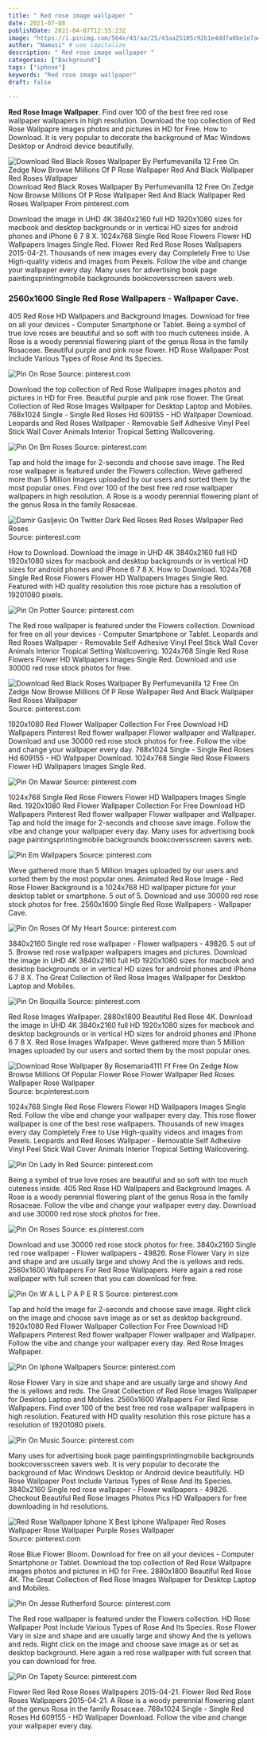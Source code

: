 ```yaml
---
title: " Red rose image wallpaper "
date: 2021-07-08
publishDate: 2021-04-07T12:55:23Z
image: "https://i.pinimg.com/564x/43/aa/25/43aa25105c92b1e4dd7a0be1e7a41578.jpg"
author: "Namusi" # use capitalize
description: " Red rose image wallpaper "
categories: ["Background"]
tags: ["iphone"]
keywords: "Red rose image wallpaper"
draft: false

---
```



**Red Rose Image Wallpaper**. Find over 100 of the best free red rose wallpaper wallpapers in high resolution. Download the top collection of Red Rose Wallpapre images photos and pictures in HD for Free. How to Download. It is very popular to decorate the background of Mac Windows Desktop or Android device beautifully.

![Download Red Black Roses Wallpaper By Perfumevanilla 12 Free On Zedge Now Browse Millions Of P Rose Wallpaper Red And Black Wallpaper Red Roses Wallpaper](https://i.pinimg.com/originals/17/07/74/1707740e7c25a0bc2a4faa691267c4d4.jpg "Download Red Black Roses Wallpaper By Perfumevanilla 12 Free On Zedge Now Browse Millions Of P Rose Wallpaper Red And Black Wallpaper Red Roses Wallpaper")
Download Red Black Roses Wallpaper By Perfumevanilla 12 Free On Zedge Now Browse Millions Of P Rose Wallpaper Red And Black Wallpaper Red Roses Wallpaper From pinterest.com


Download the image in UHD 4K 3840x2160 full HD 1920x1080 sizes for macbook and desktop backgrounds or in vertical HD sizes for android phones and iPhone 6 7 8 X. 1024x768 Single Red Rose Flowers Flower HD Wallpapers Images Single Red. Flower Red Red Rose Roses Wallpapers 2015-04-21. Thousands of new images every day Completely Free to Use High-quality videos and images from Pexels. Follow the vibe and change your wallpaper every day. Many uses for advertising book page paintingsprintingmobile backgrounds bookcoversscreen savers web.

### 2560x1600 Single Red Rose Wallpapers - Wallpaper Cave.

405 Red Rose HD Wallpapers and Background Images. Download for free on all your devices - Computer Smartphone or Tablet. Being a symbol of true love roses are beautiful and so soft with too much cuteness inside. A Rose is a woody perennial flowering plant of the genus Rosa in the family Rosaceae. Beautiful purple and pink rose flower. HD Rose Wallpaper Post Include Various Types of Rose And Its Species.


![Pin On Rose](https://i.pinimg.com/474x/1e/8a/3c/1e8a3cfd4381c558426c6a2d9dddce87.jpg "Pin On Rose")
Source: pinterest.com

Download the top collection of Red Rose Wallpapre images photos and pictures in HD for Free. Beautiful purple and pink rose flower. The Great Collection of Red Rose Images Wallpaper for Desktop Laptop and Mobiles. 768x1024 Single - Single Red Roses Hd 609155 - HD Wallpaper Download. Leopards and Red Roses Wallpaper - Removable Self Adhesive Vinyl Peel Stick Wall Cover Animals Interior Tropical Setting Wallcovering.

![Pin On Bm Roses](https://i.pinimg.com/originals/39/9d/6e/399d6ecea5e4cd322e6dde31ee8e4d8b.jpg "Pin On Bm Roses")
Source: pinterest.com

Tap and hold the image for 2-seconds and choose save image. The Red rose wallpaper is featured under the Flowers collection. Weve gathered more than 5 Million Images uploaded by our users and sorted them by the most popular ones. Find over 100 of the best free red rose wallpaper wallpapers in high resolution. A Rose is a woody perennial flowering plant of the genus Rosa in the family Rosaceae.

![Damir Gasljevic On Twitter Dark Red Roses Red Roses Wallpaper Red Roses](https://i.pinimg.com/originals/9e/a7/f0/9ea7f07aa2c8bffd09c230c2b363f385.jpg "Damir Gasljevic On Twitter Dark Red Roses Red Roses Wallpaper Red Roses")
Source: pinterest.com

How to Download. Download the image in UHD 4K 3840x2160 full HD 1920x1080 sizes for macbook and desktop backgrounds or in vertical HD sizes for android phones and iPhone 6 7 8 X. How to Download. 1024x768 Single Red Rose Flowers Flower HD Wallpapers Images Single Red. Featured with HD quality resolution this rose picture has a resolution of 19201080 pixels.

![Pin On Potter](https://i.pinimg.com/originals/1f/7a/5f/1f7a5f7282a2214680dce47a072c2876.jpg "Pin On Potter")
Source: pinterest.com

The Red rose wallpaper is featured under the Flowers collection. Download for free on all your devices - Computer Smartphone or Tablet. Leopards and Red Roses Wallpaper - Removable Self Adhesive Vinyl Peel Stick Wall Cover Animals Interior Tropical Setting Wallcovering. 1024x768 Single Red Rose Flowers Flower HD Wallpapers Images Single Red. Download and use 30000 red rose stock photos for free.

![Download Red Black Roses Wallpaper By Perfumevanilla 12 Free On Zedge Now Browse Millions Of P Rose Wallpaper Red And Black Wallpaper Red Roses Wallpaper](https://i.pinimg.com/originals/17/07/74/1707740e7c25a0bc2a4faa691267c4d4.jpg "Download Red Black Roses Wallpaper By Perfumevanilla 12 Free On Zedge Now Browse Millions Of P Rose Wallpaper Red And Black Wallpaper Red Roses Wallpaper")
Source: pinterest.com

1920x1080 Red Flower Wallpaper Collection For Free Download HD Wallpapers Pinterest Red flower wallpaper Flower wallpaper and Wallpaper. Download and use 30000 red rose stock photos for free. Follow the vibe and change your wallpaper every day. 768x1024 Single - Single Red Roses Hd 609155 - HD Wallpaper Download. 1024x768 Single Red Rose Flowers Flower HD Wallpapers Images Single Red.

![Pin On Mawar](https://i.pinimg.com/564x/38/47/cc/3847cce43fba50cce50aa49442cbc09c.jpg "Pin On Mawar")
Source: pinterest.com

1024x768 Single Red Rose Flowers Flower HD Wallpapers Images Single Red. 1920x1080 Red Flower Wallpaper Collection For Free Download HD Wallpapers Pinterest Red flower wallpaper Flower wallpaper and Wallpaper. Tap and hold the image for 2-seconds and choose save image. Follow the vibe and change your wallpaper every day. Many uses for advertising book page paintingsprintingmobile backgrounds bookcoversscreen savers web.

![Pin Em Wallpapers](https://i.pinimg.com/originals/c0/af/c7/c0afc726fffd45d16e8f63a092f93779.jpg "Pin Em Wallpapers")
Source: pinterest.com

Weve gathered more than 5 Million Images uploaded by our users and sorted them by the most popular ones. Animated Red Rose Image - Red Rose Flower Background is a 1024x768 HD wallpaper picture for your desktop tablet or smartphone. 5 out of 5. Download and use 30000 red rose stock photos for free. 2560x1600 Single Red Rose Wallpapers - Wallpaper Cave.

![Pin On Roses Of My Heart](https://i.pinimg.com/originals/9e/c3/6e/9ec36e92083e3af602483944da97d36e.png "Pin On Roses Of My Heart")
Source: pinterest.com

3840x2160 Single red rose wallpaper - Flower wallpapers - 49826. 5 out of 5. Browse red rose wallpaper wallpapers images and pictures. Download the image in UHD 4K 3840x2160 full HD 1920x1080 sizes for macbook and desktop backgrounds or in vertical HD sizes for android phones and iPhone 6 7 8 X. The Great Collection of Red Rose Images Wallpaper for Desktop Laptop and Mobiles.

![Pin On Boquilla](https://i.pinimg.com/originals/d0/62/c9/d062c989603afe6675e63529a6c22b62.jpg "Pin On Boquilla")
Source: pinterest.com

Red Rose Images Wallpaper. 2880x1800 Beautiful Red Rose 4K. Download the image in UHD 4K 3840x2160 full HD 1920x1080 sizes for macbook and desktop backgrounds or in vertical HD sizes for android phones and iPhone 6 7 8 X. Red Rose Images Wallpaper. Weve gathered more than 5 Million Images uploaded by our users and sorted them by the most popular ones.

![Download Rose Wallpaper By Rosemaria4111 Ff Free On Zedge Now Browse Millions Of Popular Flower Rose Flower Wallpaper Red Roses Wallpaper Rose Wallpaper](https://i.pinimg.com/originals/f6/81/b2/f681b21bb5931ee43de0ba1ab0fcdef0.jpg "Download Rose Wallpaper By Rosemaria4111 Ff Free On Zedge Now Browse Millions Of Popular Flower Rose Flower Wallpaper Red Roses Wallpaper Rose Wallpaper")
Source: br.pinterest.com

1024x768 Single Red Rose Flowers Flower HD Wallpapers Images Single Red. Follow the vibe and change your wallpaper every day. This rose flower wallpaper is one of the best rose wallpapers. Thousands of new images every day Completely Free to Use High-quality videos and images from Pexels. Leopards and Red Roses Wallpaper - Removable Self Adhesive Vinyl Peel Stick Wall Cover Animals Interior Tropical Setting Wallcovering.

![Pin On Lady In Red](https://i.pinimg.com/originals/d3/f5/5c/d3f55ca7e89f749762191feeeacdc8cd.jpg "Pin On Lady In Red")
Source: pinterest.com

Being a symbol of true love roses are beautiful and so soft with too much cuteness inside. 405 Red Rose HD Wallpapers and Background Images. A Rose is a woody perennial flowering plant of the genus Rosa in the family Rosaceae. Follow the vibe and change your wallpaper every day. Download and use 30000 red rose stock photos for free.

![Pin On Roses](https://i.pinimg.com/originals/4b/02/19/4b021933e4c40792f4e8ba2d6ca4ce86.jpg "Pin On Roses")
Source: es.pinterest.com

Download and use 30000 red rose stock photos for free. 3840x2160 Single red rose wallpaper - Flower wallpapers - 49826. Rose Flower Vary in size and shape and are usually large and showy And the is yellows and reds. 2560x1600 Wallpapers For Red Rose Wallpapers. Here again a red rose wallpaper with full screen that you can download for free.

![Pin On W A L L P A P E R S](https://i.pinimg.com/originals/2e/64/83/2e6483fd05e4929891babe0378a66eb0.jpg "Pin On W A L L P A P E R S")
Source: pinterest.com

Tap and hold the image for 2-seconds and choose save image. Right click on the image and choose save image as or set as desktop background. 1920x1080 Red Flower Wallpaper Collection For Free Download HD Wallpapers Pinterest Red flower wallpaper Flower wallpaper and Wallpaper. Follow the vibe and change your wallpaper every day. Red Rose Images Wallpaper.

![Pin On Iphone Wallpapers](https://i.pinimg.com/originals/71/a6/f3/71a6f308740eb8c4def72ee9cd1cfa66.jpg "Pin On Iphone Wallpapers")
Source: pinterest.com

Rose Flower Vary in size and shape and are usually large and showy And the is yellows and reds. The Great Collection of Red Rose Images Wallpaper for Desktop Laptop and Mobiles. 2560x1600 Wallpapers For Red Rose Wallpapers. Find over 100 of the best free red rose wallpaper wallpapers in high resolution. Featured with HD quality resolution this rose picture has a resolution of 19201080 pixels.

![Pin On Music](https://i.pinimg.com/564x/4f/39/e0/4f39e0943f5c86bd1f620eac039ad7d7.jpg "Pin On Music")
Source: pinterest.com

Many uses for advertising book page paintingsprintingmobile backgrounds bookcoversscreen savers web. It is very popular to decorate the background of Mac Windows Desktop or Android device beautifully. HD Rose Wallpaper Post Include Various Types of Rose And Its Species. 3840x2160 Single red rose wallpaper - Flower wallpapers - 49826. Checkout Beautiful Red Rose Images Photos Pics HD Wallpapers for free downloading in hd resolutions.

![Red Rose Wallpaper Iphone X Best Iphone Wallpaper Red Roses Wallpaper Rose Wallpaper Purple Roses Wallpaper](https://i.pinimg.com/originals/a2/ab/fc/a2abfc860e7be32363a8d2ce1d0f2656.jpg "Red Rose Wallpaper Iphone X Best Iphone Wallpaper Red Roses Wallpaper Rose Wallpaper Purple Roses Wallpaper")
Source: pinterest.com

Rose Blue Flower Bloom. Download for free on all your devices - Computer Smartphone or Tablet. Download the top collection of Red Rose Wallpapre images photos and pictures in HD for Free. 2880x1800 Beautiful Red Rose 4K. The Great Collection of Red Rose Images Wallpaper for Desktop Laptop and Mobiles.

![Pin On Jesse Rutherford](https://i.pinimg.com/736x/9e/7d/56/9e7d56de85d1b23bebb1c4680fe32873.jpg "Pin On Jesse Rutherford")
Source: pinterest.com

The Red rose wallpaper is featured under the Flowers collection. HD Rose Wallpaper Post Include Various Types of Rose And Its Species. Rose Flower Vary in size and shape and are usually large and showy And the is yellows and reds. Right click on the image and choose save image as or set as desktop background. Here again a red rose wallpaper with full screen that you can download for free.

![Pin On Tapety](https://i.pinimg.com/564x/43/aa/25/43aa25105c92b1e4dd7a0be1e7a41578.jpg "Pin On Tapety")
Source: pinterest.com

Flower Red Red Rose Roses Wallpapers 2015-04-21. Flower Red Red Rose Roses Wallpapers 2015-04-21. A Rose is a woody perennial flowering plant of the genus Rosa in the family Rosaceae. 768x1024 Single - Single Red Roses Hd 609155 - HD Wallpaper Download. Follow the vibe and change your wallpaper every day.

